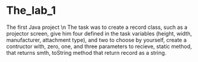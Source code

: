 # The_lab_1
The first Java project
\n The task was to create a record class, such as a projector screen, give him four defined in the task variables (height, width, manufacturer, attachment type), and two to choose by yourself, create a contructor with, zero, one, and three parameters to recieve, static method, that returns smth, toString method that return record as a string.
